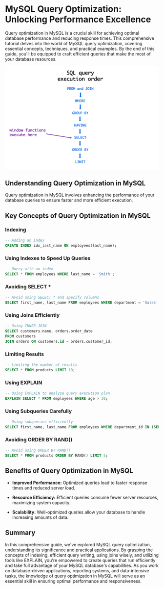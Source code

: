 # MySQL Query Optimization: Unlocking Performance Excellence

Query optimization in MySQL is a crucial skill for achieving optimal database performance and reducing response times. This comprehensive tutorial delves into the world of MySQL query optimization, covering essential concepts, techniques, and practical examples. By the end of this guide, you'll be equipped to craft efficient queries that make the most of your database resources.

![Query execution order](../Assets/Query%20Execution%20Order.png)
## Understanding Query Optimization in MySQL

Query optimization in MySQL involves enhancing the performance of your database queries to ensure faster and more efficient execution.

## Key Concepts of Query Optimization in MySQL

### Indexing

```sql
-- Adding an index
CREATE INDEX idx_last_name ON employees(last_name);
```

### Using Indexes to Speed Up Queries

```sql
-- Query with an index
SELECT * FROM employees WHERE last_name = 'Smith';
```

### Avoiding SELECT *

```sql
-- Avoid using SELECT * and specify columns
SELECT first_name, last_name FROM employees WHERE department = 'Sales';
```

### Using Joins Efficiently

```sql
-- Using INNER JOIN
SELECT customers.name, orders.order_date
FROM customers
JOIN orders ON customers.id = orders.customer_id;
```

### Limiting Results

```sql
-- Limiting the number of results
SELECT * FROM products LIMIT 10;
```

### Using EXPLAIN

```sql
-- Using EXPLAIN to analyze query execution plan
EXPLAIN SELECT * FROM employees WHERE age > 30;
```

### Using Subqueries Carefully

```sql
-- Using subqueries efficiently
SELECT first_name, last_name FROM employees WHERE department_id IN (SELECT id FROM departments WHERE name = 'Sales');
```

### Avoiding ORDER BY RAND()

```sql
-- Avoid using ORDER BY RAND()
SELECT * FROM products ORDER BY RAND() LIMIT 5;
```

## Benefits of Query Optimization in MySQL

- **Improved Performance:** Optimized queries lead to faster response times and reduced server load.

- **Resource Efficiency:** Efficient queries consume fewer server resources, maximizing system capacity.

- **Scalability:** Well-optimized queries allow your database to handle increasing amounts of data.


## Summary

In this comprehensive guide, we've explored MySQL query optimization, understanding its significance and practical applications. By grasping the concepts of indexing, efficient query writing, using joins wisely, and utilizing tools like EXPLAIN, you're empowered to create queries that run efficiently and take full advantage of your MySQL database's capabilities. As you work on database-driven applications, reporting systems, and data-intensive tasks, the knowledge of query optimization in MySQL will serve as an essential skill in ensuring optimal performance and responsiveness.